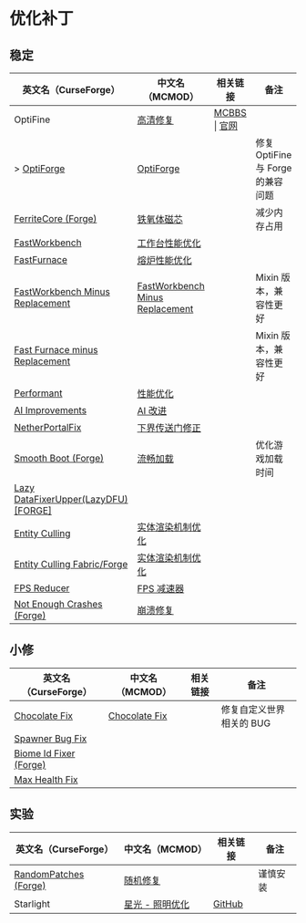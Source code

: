 # 优化补丁

## 稳定

| 英文名（CurseForge）                                                                                            | 中文名（MCMOD）                                                         | 相关链接                                                                                   | 备注                              |
| --------------------------------------------------------------------------------------------------------------- | ----------------------------------------------------------------------- | ------------------------------------------------------------------------------------------ | --------------------------------- |
| OptiFine                                                                                                        | [高清修复](https://www.mcmod.cn/class/36.html)                          | [MCBBS](https://www.mcbbs.net/thread-606019-1-1.html) \| [官网](https://optifine.net/home) |                                   |
| > [OptiForge](https://www.curseforge.com/minecraft/mc-mods/optiforge)                                           | [OptiForge](https://www.mcmod.cn/class/2395.html)                       |                                                                                            | 修复 OptiFine 与 Forge 的兼容问题 |
| [FerriteCore (Forge)](https://www.curseforge.com/minecraft/mc-mods/ferritecore)                                 | [铁氧体磁芯](https://www.mcmod.cn/class/3888.html)                      |                                                                                            | 减少内存占用                      |
| [FastWorkbench](https://www.curseforge.com/minecraft/mc-mods/fastworkbench)                                     | [工作台性能优化](https://www.mcmod.cn/class/1486.html)                  |                                                                                            |                                   |
| [FastFurnace](https://www.curseforge.com/minecraft/mc-mods/fastfurnace)                                         | [熔炉性能优化](https://www.mcmod.cn/class/1485.html)                    |                                                                                            |                                   |
| [FastWorkbench Minus Replacement](https://www.curseforge.com/minecraft/mc-mods/fastworkbench-minus-replacement) | [FastWorkbench Minus Replacement](https://www.mcmod.cn/class/3723.html) |                                                                                            | Mixin 版本，兼容性更好            |
| [Fast Furnace minus Replacement](https://www.curseforge.com/minecraft/mc-mods/fastfurnace-minus-replacement)    |                                                                         |                                                                                            | Mixin 版本，兼容性更好            |
| [Performant](https://www.curseforge.com/minecraft/mc-mods/performant)                                           | [性能优化](https://www.mcmod.cn/class/2385.html)                        |                                                                                            |                                   |
| [AI Improvements](https://www.curseforge.com/minecraft/mc-mods/ai-improvements)                                 | [AI 改进](https://www.mcmod.cn/class/1480.html)                         |                                                                                            |                                   |
| [NetherPortalFix](https://www.curseforge.com/minecraft/mc-mods/netherportalfix)                                 | [下界传送门修正](https://www.mcmod.cn/class/811.html)                   |                                                                                            |                                   |
| [Smooth Boot (Forge)](https://www.curseforge.com/minecraft/mc-mods/smooth-boot-forge)                           | [流畅加载](https://www.mcmod.cn/class/3422.html)                        |                                                                                            | 优化游戏加载时间                  |
| [Lazy DataFixerUpper(LazyDFU) [FORGE]](https://www.curseforge.com/minecraft/mc-mods/lazy-dfu-forge)             |                                                                         |                                                                                            |                                   |
| [Entity Culling](https://www.curseforge.com/minecraft/mc-mods/entity-culling)                                   | [实体渲染机制优化](https://www.mcmod.cn/class/3058.html)                |                                                                                            |                                   |
| [Entity Culling Fabric/Forge](https://www.curseforge.com/minecraft/mc-mods/entityculling)                       | [实体渲染机制优化](https://www.mcmod.cn/class/3629.html)                |                                                                                            |                                   |
| [FPS Reducer](https://www.curseforge.com/minecraft/mc-mods/fps-reducer)                                         | [FPS 减速器](https://www.mcmod.cn/class/1815.html)                      |                                                                                            |                                   |
| [Not Enough Crashes (Forge)](https://www.curseforge.com/minecraft/mc-mods/not-enough-crashes-forge)             | [崩溃修复](https://www.mcmod.cn/class/2441.html)                        |                                                                                            |                                   |

## 小修

| 英文名（CurseForge）                                                                  | 中文名（MCMOD）                                       | 相关链接 | 备注                     |
| ------------------------------------------------------------------------------------- | ----------------------------------------------------- | -------- | ------------------------ |
| [Chocolate Fix](https://www.curseforge.com/minecraft/mc-mods/chocolate-fix)           | [Chocolate Fix](https://www.mcmod.cn/class/3364.html) |          | 修复自定义世界相关的 BUG |
| [Spawner Bug Fix](https://www.curseforge.com/minecraft/mc-mods/spawner-fix)           |                                                       |          |                          |
| [Biome Id Fixer (Forge)](https://www.curseforge.com/minecraft/mc-mods/biome-id-fixer) |                                                       |          |                          |
| [Max Health Fix](https://www.curseforge.com/minecraft/mc-mods/max-health-fix)         |                                                       |          |                          |

## 实验

| 英文名（CurseForge）                                                                | 中文名（MCMOD）                                         | 相关链接                                                  | 备注     |
| ----------------------------------------------------------------------------------- | ------------------------------------------------------- | --------------------------------------------------------- | -------- |
| [RandomPatches (Forge)](https://www.curseforge.com/minecraft/mc-mods/randompatches) | [随机修复](https://www.mcmod.cn/class/2253.html)        |                                                           | 谨慎安装 |
| Starlight                                                                           | [星光 - 照明优化](https://www.mcmod.cn/class/3303.html) | [GitHub](https://github.com/Tuinity/Starlight/tree/forge) |          |
